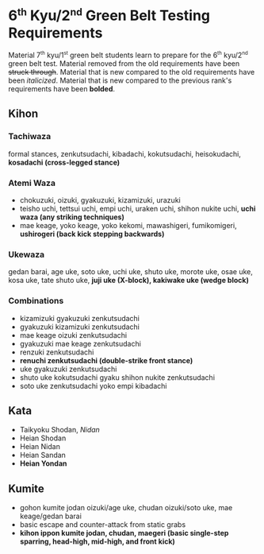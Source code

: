 <!-- markdownlint-disable no-inline-html -->
# 6<sup><small>th</small></sup> Kyu/2<sup><small>nd</small></sup> Green Belt Testing Requirements

Material 7<sup><small>th</small></sup> kyu/1<sup><small>st</small></sup> green belt students learn to prepare for
the 6<sup><small>th</small></sup> kyu/2<sup><small>nd</small></sup> green belt test.
Material removed from the old requirements have been ~~struck through~~.
Material that is new compared to the old requirements have been *italicized*.
Material that is new compared to the previous rank's requirements have been **bolded**.

## Kihon

### Tachiwaza

formal stances, zenkutsudachi, kibadachi, kokutsudachi, heisokudachi, **kosadachi (cross-legged stance)**

### Atemi Waza

* chokuzuki, oizuki, gyakuzuki, kizamizuki, urazuki
* teisho uchi, tettsui uchi, empi uchi, uraken uchi, shihon nukite uchi, **uchi waza (any striking techniques)**
* mae keage, yoko keage, yoko kekomi, mawashigeri, fumikomigeri, **ushirogeri (back kick stepping backwards)**

### Ukewaza

gedan barai, age uke, soto uke, uchi uke, shuto uke, morote uke, osae uke, kosa uke, tate shuto uke, **juji uke (X-block), kakiwake uke (wedge block)**

### Combinations

* kizamizuki gyakuzuki zenkutsudachi
* gyakuzuki kizamizuki zenkutsudachi
* mae keage oizuki zenkutsudachi
* gyakuzuki mae keage zenkutsudachi
* renzuki zenkutsudachi
* **renuchi zenkutsudachi (double-strike front stance)**
* uke gyakuzuki zenkutsudachi
* shuto uke kokutsudachi gyaku shihon nukite zenkutsudachi
* soto uke zenkutsudachi yoko empi kibadachi

## Kata

* Taikyoku Shodan, *Nidan*
* Heian Shodan
* Heian Nidan
* Heian Sandan
* **Heian Yondan**

## Kumite

* gohon kumite jodan oizuki/age uke, chudan oizuki/soto uke, mae keage/gedan barai
* basic escape and counter-attack from static grabs
* **kihon ippon kumite jodan, chudan, maegeri (basic single-step sparring, head-high, mid-high, and front kick)**
